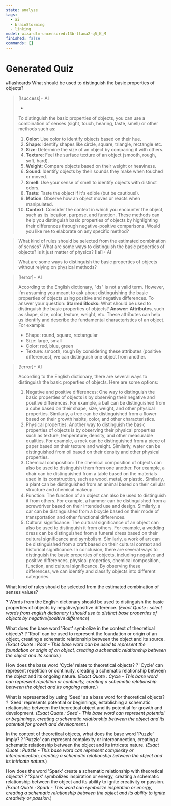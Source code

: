 ```yaml
---
state: analyze
tags:
  - ai
  - brainStorming
  - linking
model: wizardlm-uncensored:13b-llama2-q5_K_M
finished: false
commands: []
---
```

# Generated Quiz

#flashcards
What should be used to distinguish the basic properties of objects?
> [!success]+ AI
>
> -
> To distinguish the basic properties of objects, you can use a combination of senses (sight, touch, hearing, taste, smell) or other methods such as:
> 1. **Color**: Use color to identify objects based on their hue.
> 2. **Shape**: Identify shapes like circle, square, triangle, rectangle etc.
> 3. **Size**: Determine the size of an object by comparing it with others.
> 4. **Texture**: Feel the surface texture of an object (smooth, rough, soft, hard).
> 5. **Weight**: Compare objects based on their weight or heaviness.
> 6. **Sound**: Identify objects by their sounds they make when touched or moved.
> 7. **Smell**: Use your sense of smell to identify objects with distinct odors.
> 8. **Taste**: Taste the object if it's edible (but be cautious!).
> 9. **Motion**: Observe how an object moves or reacts when manipulated.
> 10. **Context**: Consider the context in which you encounter the object, such as its location, purpose, and function.
> These methods can help you distinguish basic properties of objects by highlighting their differences through negative-positive comparisons.
> Would you like me to elaborate on any specific method?  

> What kind of rules should be selected from the estimated combination of senses?
> What are some ways to distinguish the basic properties of objects? is it just matter of physics?
> [!ai]+ AI
>
> What are some ways to distinguish the basic properties of objects without relying on physical methods?

> 


> [!error]+ AI
>
> According to the English dictionary, "ds" is not a valid term. However, I'm assuming you meant to ask about distinguishing the basic properties of objects using positive and negative differences.
> To answer your question:
> **Starred Blocks:**
> What should be used to distinguish the basic properties of objects?
> **Answer:** **Attributes**, such as shape, size, color, texture, weight, etc. These attributes can help us identify and describe the fundamental characteristics of an object.
> For example:
> * Shape: round, square, rectangular
> * Size: large, small
> * Color: red, blue, green
> * Texture: smooth, rough
> By considering these attributes (positive differences), we can distinguish one object from another.

> [!error]+ AI
>
> According to the English dictionary, there are several ways to distinguish the basic properties of objects. Here are some options:
> 1. Negative and positive differences: One way to distinguish the basic properties of objects is by observing their negative and positive differences. For example, a ball can be distinguished from a cube based on their shape, size, weight, and other physical properties. Similarly, a tree can be distinguished from a flower based on their growth habits, color, and other characteristics.
> 2. Physical properties: Another way to distinguish the basic properties of objects is by observing their physical properties such as texture, temperature, density, and other measurable qualities. For example, a rock can be distinguished from a piece of paper based on their texture and weight. Similarly, water can be distinguished from oil based on their density and other physical properties.
> 3. Chemical composition: The chemical composition of objects can also be used to distinguish them from one another. For example, a chair can be distinguished from a table based on the materials used in its construction, such as wood, metal, or plastic. Similarly, a plant can be distinguished from an animal based on their cellular structure and chemical makeup.
> 4. Function: The function of an object can also be used to distinguish it from others. For example, a hammer can be distinguished from a screwdriver based on their intended use and design. Similarly, a car can be distinguished from a bicycle based on their mode of transportation and other functional differences.
> 5. Cultural significance: The cultural significance of an object can also be used to distinguish it from others. For example, a wedding dress can be distinguished from a funeral dress based on their cultural significance and symbolism. Similarly, a work of art can be distinguished from a craft based on their cultural context and historical significance.
> In conclusion, there are several ways to distinguish the basic properties of objects, including negative and positive differences, physical properties, chemical composition, function, and cultural significance. By observing these differences, we can identify and classify objects into different categories.

What kind of rules should be selected from the estimated combination of senses values?






?
Words from the English dictionary should be used to distinguish the basic properties of objects by negative/positive difference. *(Exact Quote : select words from english dictionary i should use to distinct base properties of objects by negative/positive difference*)




What does the base word 'Root' symbolize in the context of theoretical objects?
?
'Root' can be used to represent the foundation or origin of an object, creating a schematic relationship between the object and its source. *(Exact Quote : Root - This base word can be used to represent the foundation or origin of an object, creating a schematic relationship between the object and its source.*)


How does the base word 'Cycle' relate to theoretical objects?
?
'Cycle' can represent repetition or continuity, creating a schematic relationship between the object and its ongoing nature. *(Exact Quote : Cycle - This base word can represent repetition or continuity, creating a schematic relationship between the object and its ongoing nature.*)


What is represented by using 'Seed' as a base word for theoretical objects?
?
'Seed' represents potential or beginnings, establishing a schematic relationship between the theoretical object and its potential for growth and development. *(Exact Quote : Seed - This base word can represent potential or beginnings, creating a schematic relationship between the object and its potential for growth and development.*)


In the context of theoretical objects, what does the base word 'Puzzle' imply?
?
'Puzzle' can represent complexity or interconnection, creating a schematic relationship between the object and its intricate nature. *(Exact Quote : Puzzle - This base word can represent complexity or interconnection, creating a schematic relationship between the object and its intricate nature.*)


How does the word 'Spark' create a schematic relationship with theoretical objects?
?
'Spark' symbolizes inspiration or energy, creating a schematic relationship between the object and its ability to ignite creativity or passion. *(Exact Quote : Spark - This word can symbolize inspiration or energy, creating a schematic relationship between the object and its ability to ignite creativity or passion.*)


<!-- CCC87A9B -->